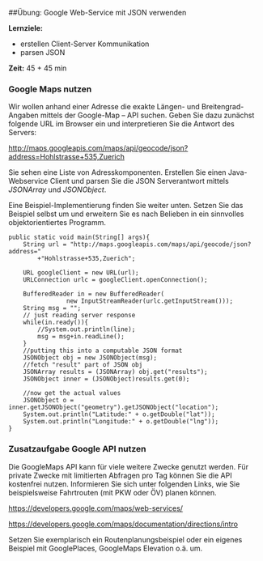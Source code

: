 ##Übung: Google Web-Service mit JSON verwenden

**Lernziele:**

* erstellen Client-Server Kommunikation
* parsen JSON

**Zeit:** 45 + 45 min

### Google Maps nutzen

Wir wollen anhand einer Adresse die exakte Längen- und Breitengrad-Angaben mittels der Google-Map – API suchen. Geben Sie dazu zunächst folgende URL im Browser ein und interpretieren Sie die Antwort des Servers:

<http://maps.googleapis.com/maps/api/geocode/json?address=Hohlstrasse+535,Zuerich>

Sie sehen eine Liste von Adresskomponenten. Erstellen Sie einen
Java-Webservice Client und parsen Sie die JSON Serverantwort mittels
*JSONArray* und *JSONObject*.

Eine Beispiel-Implementierung finden Sie weiter unten. Setzen Sie das
Beispiel selbst um und erweitern Sie es nach Belieben in ein sinnvolles
objektorientiertes Programm.

~~~~~~~~~~~~~~~~~~~
public static void main(String[] args){
	String url = "http://maps.googleapis.com/maps/api/geocode/json?address=" 
		+"Hohlstrasse+535,Zuerich";
	
	URL googleClient = new URL(url);		
	URLConnection urlc = googleClient.openConnection();
			
	BufferedReader in = new BufferedReader(
				new InputStreamReader(urlc.getInputStream()));
	String msg = "";
	// just reading server response
	while(in.ready()){
		//System.out.println(line);
		msg = msg+in.readLine();
	}
	//putting this into a computable JSON format 
	JSONObject obj = new JSONObject(msg);
	//fetch "result" part of JSON obj
	JSONArray results = (JSONArray) obj.get("results");
	JSONObject inner = (JSONObject)results.get(0);
			
	//now get the actual values 
	JSONObject o = inner.getJSONObject("geometry").getJSONObject("location");
	System.out.println("Latitude:" + o.getDouble("lat"));
	System.out.println("Longitude:" + o.getDouble("lng"));
}
~~~~~~~~~~~~~~~~~~~~~

### Zusatzaufgabe Google API nutzen

Die GoogleMaps API kann für viele weitere Zwecke genutzt werden. Für
private Zwecke mit limitierten Abfragen pro Tag können Sie die API
kostenfrei nutzen. Informieren Sie sich unter folgenden Links, wie Sie
beispielsweise Fahrtrouten (mit PKW oder ÖV) planen können.

<https://developers.google.com/maps/web-services/>

<https://developers.google.com/maps/documentation/directions/intro>

Setzen Sie exemplarisch ein Routenplanungsbeispiel oder ein eigenes
Beispiel mit GooglePlaces, GoogleMaps Elevation o.ä. um.
